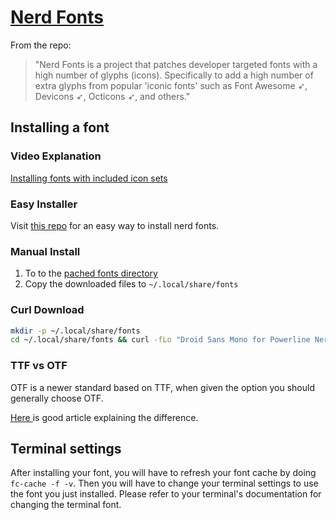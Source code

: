 # [ Nerd Fonts ](https://www.nerdfonts.com/)

From the repo:
>"Nerd Fonts is a project that patches developer targeted fonts with a high number of glyphs (icons). Specifically to add a high number of extra glyphs from popular 'iconic fonts' such as Font Awesome ➶, Devicons ➶, Octicons ➶, and others."

## Installing a font

### Video Explanation
[Installing fonts with included icon sets](https://www.youtube.com/watch?v=fR4ThXzhQYI&t=364s)

### Easy Installer
Visit [this repo](https://github.com/ronniedroid/getnf) for an easy way to install nerd fonts.

### Manual Install
1. To to the [pached fonts directory](https://www.nerdfonts.com/font-downloads)
1. Copy the downloaded files to `~/.local/share/fonts`

### Curl Download
```bash
mkdir -p ~/.local/share/fonts
cd ~/.local/share/fonts && curl -fLo "Droid Sans Mono for Powerline Nerd Font Complete.otf" https://github.com/ryanoasis/nerd-fonts/raw/master/patched-fonts/DroidSansMono/complete/Droid%20Sans%20Mono%20Nerd%20Font%20Complete.otf
```

### TTF vs OTF
OTF is a newer standard based on TTF, when given the option you should generally choose OTF.

[ Here ](https://www.makeuseof.com/tag/otf-vs-ttf-fonts-one-better/) is good article explaining the difference.  

## Terminal settings
After installing your font, you will have to refresh your font cache by doing `fc-cache -f -v`. Then you will have to change your terminal settings to use the font you just installed.  Please refer to your terminal's documentation for changing the terminal font.  
